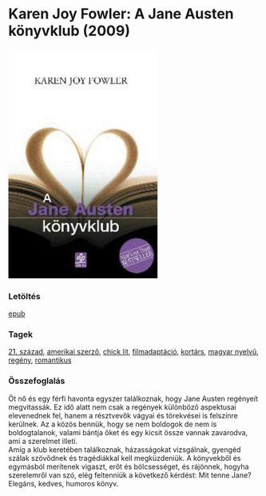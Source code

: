 # <a name="id_629">Karen Joy Fowler: A Jane Austen könyvklub (2009)</a>
<img src="https://github.com/BercziSandor/calibre_lib/raw/main/libs/main/Karen%20Joy%20Fowler/A%20Jane%20Austen%20konyvklub%20%28629%29/cover.jpg" alt="cover" width="300"/>

### Letöltés
[epub](https://github.com/BercziSandor/calibre_lib/raw/main/libs/main/Karen%20Joy%20Fowler/A%20Jane%20Austen%20konyvklub%20%28629%29/A%20Jane%20Austen%20konyvklub%20-%20Karen%20Joy%20Fowler.epub)

### Tagek
[21. század](https://github.com/berczisandor/calibre_lib/libs/main/blob/main/_tags/21.%20sz%c3%a1zad.md), [amerikai szerző](https://github.com/berczisandor/calibre_lib/libs/main/blob/main/_tags/amerikai%20szerz%c5%91.md), [chick lit](https://github.com/berczisandor/calibre_lib/libs/main/blob/main/_tags/chick%20lit.md), [filmadaptáció](https://github.com/berczisandor/calibre_lib/libs/main/blob/main/_tags/filmadapt%c3%a1ci%c3%b3.md), [kortárs](https://github.com/berczisandor/calibre_lib/libs/main/blob/main/_tags/kort%c3%a1rs.md), [magyar nyelvű](https://github.com/berczisandor/calibre_lib/libs/main/blob/main/_tags/magyar%20nyelv%c5%b1.md), [regény](https://github.com/berczisandor/calibre_lib/libs/main/blob/main/_tags/reg%c3%a9ny.md), [romantikus](https://github.com/berczisandor/calibre_lib/libs/main/blob/main/_tags/romantikus.md)

### Összefoglalás
<div>
<p>Öt nő és egy férfi havonta egyszer találkoznak, hogy Jane Austen regényeit megvitassák. Ez idő alatt nem csak a regények különböző aspektusai elevenednek fel, hanem a résztvevők vágyai és törekvései is felszínre kerülnek. Az a közös bennük, hogy se nem boldogok de nem is boldogtalanok, valami bántja őket és egy kicsit össze vannak zavarodva, ami a szerelmet illeti.<br>Amíg a klub keretében találkoznak, házasságokat vizsgálnak, gyengéd szálak szövődnek és tragédiákkal kell megküzdeniük. A könyvekből és egymásból merítenek vigaszt, erőt és bölcsességet, és rájönnek, hogyha szerelemről van szó, elég feltenniük a következő kérdést: Mit tenne Jane?<br>Elegáns, kedves, humoros könyv.</p></div>



